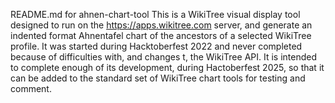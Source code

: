 README.md for ahnen-chart-tool
This is a WikiTree visual display tool designed to run on the https://apps.wikitree.com server, and generate an indented format Ahnentafel chart of the ancestors of a selected WikiTree profile. It was started during Hacktoberfest 2022 and never completed because of difficulties with, and changes t,  the WikiTree API. It is intended to complete enough of its development, during Hactoberfest 2025, so that it can be added to the standard set of WikiTree chart tools for testing and comment.
